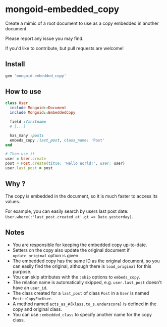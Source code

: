 # mongoid-embedded_copy

Create a mimic of a root document to use as a copy embedded in another document.

Please report any issue you may find.

If you'd like to contribute, but pull requests are welcome!

## Install

```ruby
gem 'mongoid-embedded_copy'
```

## How to use

```ruby
class User
  include Mongoid::Document
  include Mongoid::EmbeddedCopy

  field :firstname
  # [...]

  has_many :posts
  embeds_copy :last_post, class_name: 'Post'
end

# Then use it
user = User.create
post = Post.create(title: 'Hello World!', user: user)
user.last_post = post
```

## Why ?

The copy is embedded in the document, so it is much faster to access its values.

For example, you can easily search by users last post date: `User.where(:'last_post.created_at'.gt => Date.yesterday)`.

## Notes

* You are responsible for keeping the embedded copy up-to-date.
* Setters on the copy also update the original document if `update_original` option is given.
* The embedded copy has the same ID as the original document, so you can easily find the original, although there is `load_original` for this purpose.
* You can skip attributes with the `:skip` options to `embeds_copy`.
* The relation name is automatically skipped, e.g. `user.last_post` doesn't have an `user_id`.
* The class created for a `last_post` of class `Post` in a `User` is named `Post::CopyForUser`.
* A method named `acts_as_#{klass.to_s.underscore}` is defined in the copy and original class.
* You can use `:embedded_class` to specify another name for the copy class.

